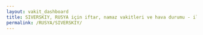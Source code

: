 ```yaml
---
layout: vakit_dashboard
title: SIVERSKIY, RUSYA için iftar, namaz vakitleri ve hava durumu - ilçe/eyalet seç
permalink: /RUSYA/SIVERSKIY/
---
```


<script type="text/javascript">
  var GLOBAL_COUNTRY = 'RUSYA';
  var GLOBAL_CITY = 'SIVERSKIY';
  var GLOBAL_STATE = '';
  var lat = 72;
  var lon = 21;
</script>
